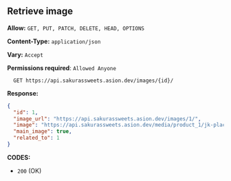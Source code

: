 ## Retrieve image

**Allow:** `GET, PUT, PATCH, DELETE, HEAD, OPTIONS`

**Content-Type:** `application/json`

**Vary:** `Accept`

**Permissions required**: `Allowed Anyone`

```
  GET https://api.sakurassweets.asion.dev/images/{id}/
```

**Response:**

```json
{
  "id": 1,
  "image_url": "https://api.sakurassweets.asion.dev/images/1/",
  "image": "https://api.sakurassweets.asion.dev/media/product_1/jk-placeholder-image.jpg",
  "main_image": true,
  "related_to": 1
}
```

**CODES:**

- `200` (OK)
